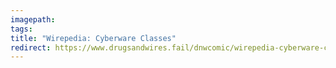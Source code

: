 ```yaml
---
imagepath:
tags:
title: "Wirepedia: Cyberware Classes"
redirect: https://www.drugsandwires.fail/dnwcomic/wirepedia-cyberware-classes/
---
```

